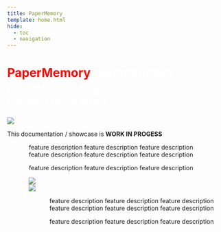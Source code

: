 ```yaml
---
title: PaperMemory
template: home.html
hide:
  - toc
  - navigation
---
```


<div class="flex-container">
<h1 style="color: white; max-width: 400px; padding-right: 1rem;"><strong style="color: red">PaperMemory</strong> automatically records and organizes papers your read</h1>
<img src="https://dummyimage.com/600x400/"/>
</div>


This documentation / showcase is **WORK IN PROGESS**

<div class="flex-container" style="margin: auto; max-width: 80%">
    <div style="width: 100%; padding-right: 3rem;">
        <p>
        feature description feature description feature description feature description feature description feature description
        </p>
        <p>
        feature description feature description feature description
        </p>
    </div>
    <img src="https://dummyimage.com/300x400/"/>
</div>

<div class="flex-container" style="margin: auto; max-width: 80%">
    <img src="https://dummyimage.com/500x400/"/>
    <div style="width: 100%; padding-left: 3rem;">
        <p>
        feature description feature description feature description feature description feature description feature description
        </p>
        <p>
        feature description feature description feature description
        </p>
    </div>
</div>






<!-- # Welcome to MkDocs

For full documentation visit [mkdocs.org](https://www.mkdocs.org).

## Commands

* `mkdocs new [dir-name]` - Create a new project.
* `mkdocs serve` - Start the live-reloading docs server.
* `mkdocs build` - Build the documentation site.
* `mkdocs -h` - Print help message and exit.

## Project layout

    mkdocs.yml    # The configuration file.
    docs/
        index.md  # The documentation homepage.
        ...       # Other markdown pages, images and other files. -->
